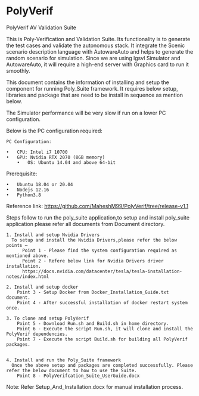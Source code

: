 # PolyVerif

PolyVerif AV Validation Suite

This is Poly-Verification and Validation Suite. Its functionality is to generate the test cases and validate the autonomous stack.
It integrate the Scenic scenario description language with AutowareAuto and helps to generate the random scenario for simulation.
Since we are using lgsvl Simulator and AutowareAuto, it will require a high-end server with Graphics card to run it smoothly. 

This document contains the information of installing and setup the component for running Poly_Suite framework. It requires below setup, libraries and package that are need to be install in sequence as mention below.

The Simulator performance will be very slow if run on a lower PC configuration.

Below is the PC configuration required:
	
	PC Configuration:
	
  	•	CPU: Intel i7 10700
   	•	GPU: Nvidia RTX 2070 (8GB memory)
        •	OS: Ubuntu 14.04 and above 64-bit
    
  Prerequisite: 
	
    •	Ubuntu 18.04 or 20.04
    •	Nodejs 12.16
    •	Python3.8 

  Reference link:  https://github.com/MaheshM99/PolyVerif/tree/release-v1.1

Steps follow to run the poly_suite application,to setup and install poly_suite application please refer all documents from Document directory.

	
    1. Install and setup Nvidia Drivers 
      To setup and install the Nvidia Drivers,please refer the below points –
          Point 1 - Please find the system configuration required as mentioned above.
          Point 2 - Refere below link for Nvidia Drivers driver installation.
          https://docs.nvidia.com/datacenter/tesla/tesla-installation-notes/index.html

    2. Install and setup docker 
        Point 3 - Setup Docker from Docker_Installation_Guide.txt document.
        Point 4 - After successful installation of docker restart system once.

    3. To clone and setup PolyVerif 
        Point 5 - Download Run.sh and Build.sh in home directory.
        Point 6 - Execute the script Run.sh, it will clone and install the PolyVerif dependencies.
        Point 7 - Execute the script Build.sh for building all PolyVerif packages.


    4. Install and run the Poly_Suite framework
      Once the above setup and packages are completed successfully. Please refer the below document to how to use the Suite.
        Point 8 - PolyVerifcation_Suite_UserGuide.docx


Note: Refer Setup_And_Installation.docx for manual installation process.


